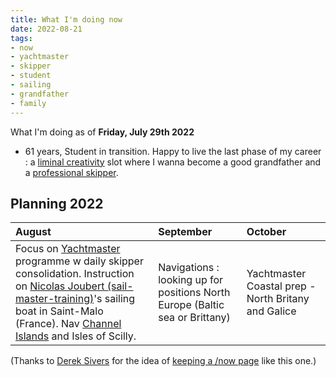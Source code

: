 ```yaml
---
title: What I'm doing now
date: 2022-08-21
tags:
- now
- yachtmaster
- skipper
- student
- sailing
- grandfather
- family
---
```


What I'm doing as of **Friday, July 29th 2022**

* 61 years, Student in transition.  Happy to live the last phase of my career : a [liminal creativity](https://nesslabs.com/liminal-creativity) slot where I wanna become a good grandfather and a [professional skipper](https://ducamp.me/Sea_captain#Skipper). 
<!--* Now page details updated on  [https://nownownow.com/p/LiG6](https://nownownow.com/p/LiG6)-->

<!--
## Personal Finance 

* Reading [a cat's guide to money](https://shop.ohmydollar.com/products/catsguidetomoney) and building an expense tracker.  [YNAB](https://ducamp.me/YNAB)
-->
<!--
## Studying [RYA](https://ducamp.me/RYA)'s [Yachtmaster Offshore](https://ducamp.me/Yachtmaster) theory.

* Building [flashcards](https://ducamp.me/Flashcards) around "Navigation Exercises" ([Chris Slade](https://ducamp.me/Chris_Slade))
* [Exploring the map of Grand Paris](https://www.enlargeyourparis.fr/balades/le-randopolitain-sentiers-grande-randonnee-en-ile-de-france) with the Randopolitain.
-->
## Planning 2022 
|August  |September  | October 
|:--|:--|:--|
| Focus on [Yachtmaster](https://ducamp.me/Yachtmaster) programme w daily skipper consolidation. Instruction on <a rel='muse friend met' href="https://sail-master-training.com">Nicolas Joubert (sail-master-training)</a>'s sailing boat in Saint-Malo (France). Nav [Channel Islands](https://ducamp.me/Channel_Islands) and Isles of Scilly. | Navigations : looking up for positions North Europe (Baltic sea or Brittany) | Yachtmaster Coastal prep - North Britany and Galice

(Thanks to <a rel='muse' href='https://sive.rs'>Derek Sivers</a> for the idea of [keeping a /now page](https://nownownow.com/about) like this one.)
